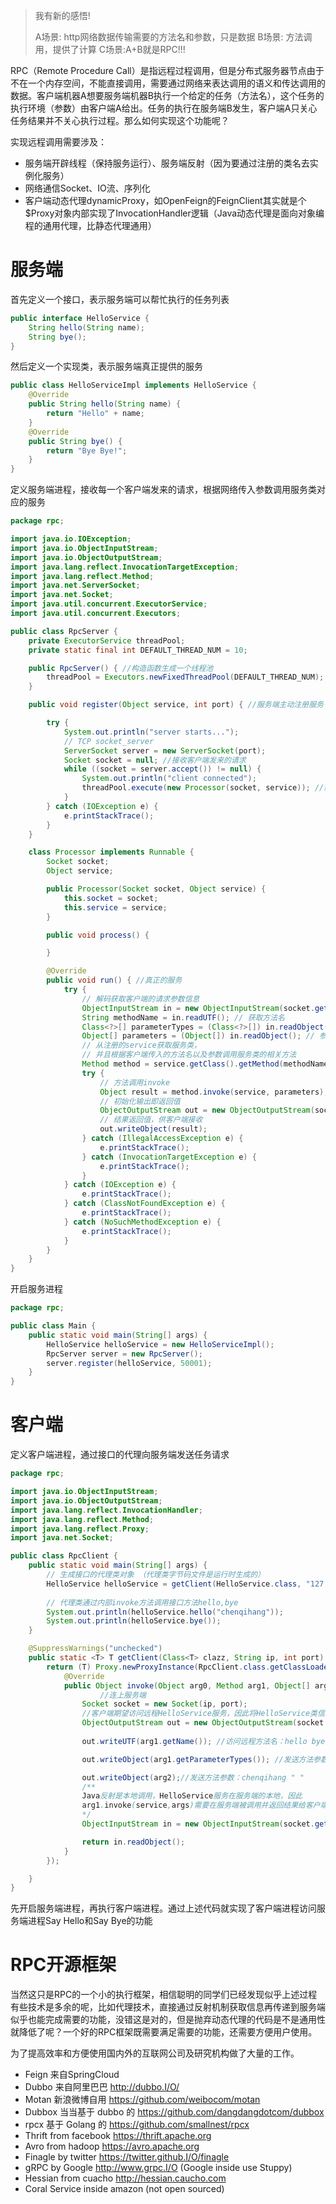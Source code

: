 > 我有新的感悟!
> 
> A场景: http网络数据传输需要的方法名和参数，只是数据 
> B场景: 方法调用，提供了计算
> C场景:A+B就是RPC!!!

RPC（Remote Procedure Call）是指远程过程调用，但是分布式服务器节点由于不在一个内存空间，不能直接调用，需要通过网络来表达调用的语义和传达调用的数据。客户端机器A想要服务端机器B执行一个给定的任务（方法名），这个任务的执行环境（参数）由客户端A给出。任务的执行在服务端B发生，客户端A只关心任务结果并不关心执行过程。那么如何实现这个功能呢？

实现远程调用需要涉及：
- 服务端开辟线程（保持服务运行）、服务端反射（因为要通过注册的类名去实例化服务）
- 网络通信Socket、IO流、序列化
- 客户端动态代理dynamicProxy，如OpenFeign的FeignClient其实就是个$Proxy对象内部实现了InvocationHandler逻辑（Java动态代理是面向对象编程的通用代理，比静态代理通用）
# 服务端

首先定义一个接口，表示服务端可以帮忙执行的任务列表

```Java
public interface HelloService {
    String hello(String name);
    String bye();
}
```

然后定义一个实现类，表示服务端真正提供的服务

```Java
public class HelloServiceImpl implements HelloService {
    @Override
    public String hello(String name) {
        return "Hello" + name;
    }
    @Override
    public String bye() {
        return "Bye Bye!";
    }
}
```

定义服务端进程，接收每一个客户端发来的请求，根据网络传入参数调用服务类对应的服务

```Java
package rpc;

import java.io.IOException;
import java.io.ObjectInputStream;
import java.io.ObjectOutputStream;
import java.lang.reflect.InvocationTargetException;
import java.lang.reflect.Method;
import java.net.ServerSocket;
import java.net.Socket;
import java.util.concurrent.ExecutorService;
import java.util.concurrent.Executors;

public class RpcServer {
    private ExecutorService threadPool;
    private static final int DEFAULT_THREAD_NUM = 10;

    public RpcServer() { //构造函数生成一个线程池
        threadPool = Executors.newFixedThreadPool(DEFAULT_THREAD_NUM);
    }

    public void register(Object service, int port) { //服务端主动注册服务

        try {
            System.out.println("server starts...");
            // TCP socket_server
            ServerSocket server = new ServerSocket(port);
            Socket socket = null; //接收客户端发来的请求
            while ((socket = server.accept()) != null) {
                System.out.println("client connected");
                threadPool.execute(new Processor(socket, service)); //线程池拿出一个线程执行任务  任务一定要实现Runnable接口
            }
        } catch (IOException e) {
            e.printStackTrace();
        }
    }

    class Processor implements Runnable {
        Socket socket;
        Object service;

        public Processor(Socket socket, Object service) {
            this.socket = socket;
            this.service = service;
        }

        public void process() {

        }

        @Override
        public void run() { //真正的服务
            try {
                // 解码获取客户端的请求参数信息
                ObjectInputStream in = new ObjectInputStream(socket.getInputStream());
                String methodName = in.readUTF(); // 获取方法名
                Class<?>[] parameterTypes = (Class<?>[]) in.readObject(); // 参数类型
                Object[] parameters = (Object[]) in.readObject(); // 参数
                // 从注册的service获取服务类，
                // 并且根据客户端传入的方法名以及参数调用服务类的相关方法
                Method method = service.getClass().getMethod(methodName, parameterTypes);                 
                try {
                    // 方法调用invoke
                    Object result = method.invoke(service, parameters);
                    // 初始化输出即返回值
                    ObjectOutputStream out = new ObjectOutputStream(socket.getOutputStream());
                    // 结果返回值，供客户端接收
                    out.writeObject(result);
                } catch (IllegalAccessException e) {
                    e.printStackTrace();
                } catch (InvocationTargetException e) {
                    e.printStackTrace();
                }
            } catch (IOException e) {
                e.printStackTrace();
            } catch (ClassNotFoundException e) {
                e.printStackTrace();
            } catch (NoSuchMethodException e) {
                e.printStackTrace();
            }
        }
    }
}
```

开启服务进程

```Java
package rpc;

public class Main {
    public static void main(String[] args) {
        HelloService helloService = new HelloServiceImpl();
        RpcServer server = new RpcServer();
        server.register(helloService, 50001);
    }
}
```

# 客户端
定义客户端进程，通过接口的代理向服务端发送任务请求

```Java
package rpc;

import java.io.ObjectInputStream;
import java.io.ObjectOutputStream;
import java.lang.reflect.InvocationHandler;
import java.lang.reflect.Method;
import java.lang.reflect.Proxy;
import java.net.Socket;

public class RpcClient {
    public static void main(String[] args) {
        // 生成接口的代理类对象 （代理类字节码文件是运行时生成的）
        HelloService helloService = getClient(HelloService.class, "127.0.0.1", 50001);
       
        // 代理类通过内部invoke方法调用接口方法hello,bye 
        System.out.println(helloService.hello("chenqihang"));
        System.out.println(helloService.bye());
    }

    @SuppressWarnings("unchecked")
    public static <T> T getClient(Class<T> clazz, String ip, int port) {
        return (T) Proxy.newProxyInstance(RpcClient.class.getClassLoader(), new Class<?>[]{clazz}, new InvocationHandler() {
            @Override
            public Object invoke(Object arg0, Method arg1, Object[] arg2) throws Throwable {
                    //连上服务端
                Socket socket = new Socket(ip, port);
                //客户端期望访问远程HelloService服务，因此将HelloService类信息编码发送到服务端
                ObjectOutputStream out = new ObjectOutputStream(socket.getOutputStream());
                
                out.writeUTF(arg1.getName()); //访问远程方法名：hello bye

                out.writeObject(arg1.getParameterTypes()); //发送方法参数类型

                out.writeObject(arg2);//发送方法参数：chenqihang " "
                /**
                Java反射是本地调用，HelloService服务在服务端的本地，因此
                arg1.invoke(service,args)需要在服务端被调用并返回结果给客户端
                */
                ObjectInputStream in = new ObjectInputStream(socket.getInputStream());                  

                return in.readObject();
            }
        });

    }
}
```

先开启服务端进程，再执行客户端进程。通过上述代码就实现了客户端进程访问服务端进程Say Hello和Say Bye的功能

# RPC开源框架

当然这只是RPC的一个小的执行框架，相信聪明的同学们已经发现似乎上述过程有些技术是多余的呢，比如代理技术，直接通过反射机制获取信息再传递到服务端似乎也能完成需要的功能，没错这是对的，但是抛弃动态代理的代码是不是通用性就降低了呢？一个好的RPC框架既需要满足需要的功能，还需要方便用户使用。

为了提高效率和方便使用国内外的互联网公司及研究机构做了大量的工作。
- Feign 来自SpringCloud
- Dubbo 来自阿里巴巴 http://dubbo.I/O/
- Motan 新浪微博自用 https://github.com/weibocom/motan
- Dubbox 当当基于 dubbo 的 https://github.com/dangdangdotcom/dubbox
- rpcx 基于 Golang 的 https://github.com/smallnest/rpcx
- Thrift from facebook https://thrift.apache.org
- Avro from hadoop https://avro.apache.org
- Finagle by twitter https://twitter.github.I/O/finagle
- gRPC by Google http://www.grpc.I/O (Google inside use Stuppy)
- Hessian from cuacho http://hessian.caucho.com
- Coral Service inside amazon (not open sourced)
